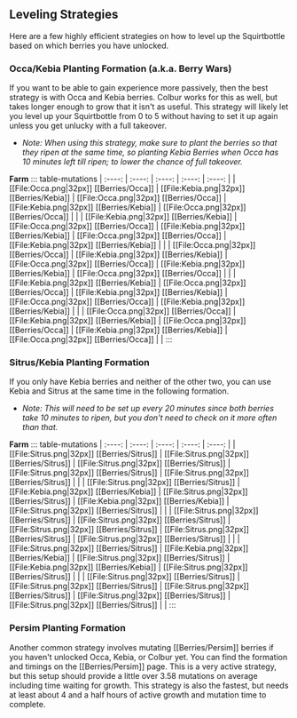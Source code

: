 ## Leveling Strategies
Here are a few highly efficient strategies on how to level up the Squirtbottle based on which berries you have unlocked.

### Occa/Kebia Planting Formation (a.k.a. Berry Wars)
If you want to be able to gain experience more passively, then the best strategy is with Occa and Kebia berries. Colbur works for this as well, but takes longer enough to grow that it isn't as useful. This strategy will likely let you level up your Squirtbottle from 0 to 5 without having to set it up again unless you get unlucky with a full takeover.
- _Note: When using this strategy, make sure to plant the berries so that they ripen at the same time, so planting Kebia Berries when Occa has 10 minutes left till ripen; to lower the chance of full takeover._

**Farm**
::: table-mutations
| :----: | :----: | :----: | :----: | :----: |
| [[File:Occa.png\|32px]] [[Berries/Occa]] | [[File:Kebia.png\|32px]] [[Berries/Kebia]] | [[File:Occa.png\|32px]] [[Berries/Occa]] | [[File:Kebia.png\|32px]] [[Berries/Kebia]] | [[File:Occa.png\|32px]] [[Berries/Occa]] | |
| [[File:Kebia.png\|32px]] [[Berries/Kebia]] | [[File:Occa.png\|32px]] [[Berries/Occa]] | [[File:Kebia.png\|32px]] [[Berries/Kebia]] | [[File:Occa.png\|32px]] [[Berries/Occa]] | [[File:Kebia.png\|32px]] [[Berries/Kebia]] | |
| [[File:Occa.png\|32px]] [[Berries/Occa]] | [[File:Kebia.png\|32px]] [[Berries/Kebia]] | [[File:Occa.png\|32px]] [[Berries/Occa]] | [[File:Kebia.png\|32px]] [[Berries/Kebia]] | [[File:Occa.png\|32px]] [[Berries/Occa]] | |
| [[File:Kebia.png\|32px]] [[Berries/Kebia]] | [[File:Occa.png\|32px]] [[Berries/Occa]] | [[File:Kebia.png\|32px]] [[Berries/Kebia]] | [[File:Occa.png\|32px]] [[Berries/Occa]] | [[File:Kebia.png\|32px]] [[Berries/Kebia]] | |
| [[File:Occa.png\|32px]] [[Berries/Occa]] | [[File:Kebia.png\|32px]] [[Berries/Kebia]] | [[File:Occa.png\|32px]] [[Berries/Occa]] | [[File:Kebia.png\|32px]] [[Berries/Kebia]] | [[File:Occa.png\|32px]] [[Berries/Occa]] | |
:::

### Sitrus/Kebia Planting Formation
If you only have Kebia berries and neither of the other two, you can use Kebia and Sitrus at the same time in the following formation.
- _Note: This will need to be set up every 20 minutes since both berries take 10 minutes to ripen, but you don't need to check on it more often than that._

**Farm**
::: table-mutations
| :----: | :----: | :----: | :----: | :----: |
| [[File:Sitrus.png\|32px]] [[Berries/Sitrus]] | [[File:Sitrus.png\|32px]] [[Berries/Sitrus]] | [[File:Sitrus.png\|32px]] [[Berries/Sitrus]] | [[File:Sitrus.png\|32px]] [[Berries/Sitrus]] | [[File:Sitrus.png\|32px]] [[Berries/Sitrus]] | |
| [[File:Sitrus.png\|32px]] [[Berries/Sitrus]] | [[File:Kebia.png\|32px]] [[Berries/Kebia]] | [[File:Sitrus.png\|32px]] [[Berries/Sitrus]] | [[File:Kebia.png\|32px]] [[Berries/Kebia]] | [[File:Sitrus.png\|32px]] [[Berries/Sitrus]] | |
| [[File:Sitrus.png\|32px]] [[Berries/Sitrus]] | [[File:Sitrus.png\|32px]] [[Berries/Sitrus]] | [[File:Sitrus.png\|32px]] [[Berries/Sitrus]] | [[File:Sitrus.png\|32px]] [[Berries/Sitrus]] | [[File:Sitrus.png\|32px]] [[Berries/Sitrus]] | |
| [[File:Sitrus.png\|32px]] [[Berries/Sitrus]] | [[File:Kebia.png\|32px]] [[Berries/Kebia]] | [[File:Sitrus.png\|32px]] [[Berries/Sitrus]] | [[File:Kebia.png\|32px]] [[Berries/Kebia]] | [[File:Sitrus.png\|32px]] [[Berries/Sitrus]] | |
| [[File:Sitrus.png\|32px]] [[Berries/Sitrus]] | [[File:Sitrus.png\|32px]] [[Berries/Sitrus]] | [[File:Sitrus.png\|32px]] [[Berries/Sitrus]] | [[File:Sitrus.png\|32px]] [[Berries/Sitrus]] | [[File:Sitrus.png\|32px]] [[Berries/Sitrus]] | |
:::

### Persim Planting Formation
Another common strategy involves mutating [[Berries/Persim]] berries if you haven't unlocked Occa, Kebia, or Colbur yet.
You can find the formation and timings on the [[Berries/Persim]] page.
This is a very active strategy, but this setup should provide a little over 3.58 mutations on average including time waiting for growth.
This strategy is also the fastest, but needs at least about 4 and a half hours of active growth and mutation time to complete.